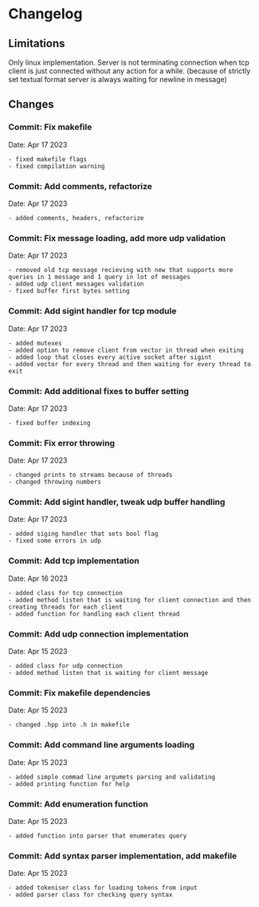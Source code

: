 # Changelog

## Limitations
Only linux implementation.
Server is not terminating connection when tcp client is just connected without any action for a while.
(because of strictly set textual format server is always waiting for newline in message)



## Changes

### Commit: Fix makefile
Date:   Apr 17 2023
    
    - fixed makefile flags
    - fixed compilation warning

### Commit: Add comments, refactorize
Date:   Apr 17 2023
    
    - added comments, headers, refactorize

### Commit: Fix message loading, add more udp validation
Date:   Apr 17 2023
    
    - removed old tcp message recieving with new that supports more queries in 1 message and 1 query in lot of messages
    - added udp client messages validation
    - fixed buffer first bytes setting
    
### Commit: Add sigint handler for tcp module
Date:   Apr 17 2023
    
    - added mutexes
    - added option to remove client from vector in thread when exiting
    - added loop that closes every active socket after sigint
    - added vector for every thread and then waiting for every thread to exit

### Commit: Add additional fixes to buffer setting
Date:   Apr 17 2023

    - fixed buffer indexing

### Commit: Fix error throwing 
Date:   Apr 17 2023
    
    - changed prints to streams because of threads
    - changed throwing numbers

    
### Commit: Add sigint handler, tweak udp buffer handling
Date:   Apr 17 2023

    - added siging handler that sets bool flag 
    - fixed some errors in udp

### Commit: Add tcp implementation 
Date:   Apr 16 2023

    - added class for tcp connection
    - added method listen that is waiting for client connection and then creating threads for each client
    - added function for handling each client thread

### Commit: Add udp connection implementation
Date:   Apr 15 2023

    - added class for udp connection
    - added method listen that is waiting for client message

### Commit: Fix makefile dependencies 
Date:   Apr 15 2023

    - changed .hpp into .h in makefile

### Commit: Add command line arguments loading 
Date:   Apr 15 2023

    - added simple commad line argumets parsing and validating
    - added printing function for help

### Commit: Add enumeration function  
Date:   Apr 15 2023

    - added function into parser that enumerates query

### Commit: Add syntax parser implementation, add makefile  
Date:   Apr 15 2023

    - added tokeniser class for loading tokens from input 
    - added parser class for checking query syntax


